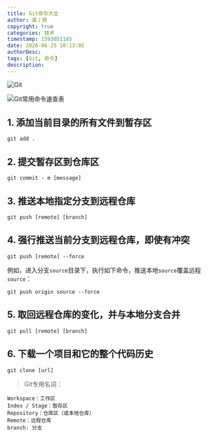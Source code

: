 ```yaml
---
title: Git命令大全
author: 昜丿捺
copyright: true
categories: 技术
timestamp: 1593051185
date: 2020-06-25 10:13:05
authorDesc:
tags: [Git, 命令]
description:
---
```

![Git](/img/screenshots/Git资源库图解.jpg)
<!-- more -->
![Git常用命令速查表](/img/screenshots/Git常用命令速查表.jpg)
## 1. 添加当前目录的所有文件到暂存区
```
git add .
```
## 2. 提交暂存区到仓库区
```
git commit - m [message]
```
## 3. 推送本地指定分支到远程仓库
```
git push [remote] [branch]
```
## 4. 强行推送当前分支到远程仓库，即使有冲突
```
git push [remote] --force
```
例如，进入分支`source`目录下，执行如下命令，推送本地`source`覆盖远程`source`：
```git
git push origin source --force
```
## 5. 取回远程仓库的变化，并与本地分支合并
```
git pull [remote] [branch]
```
## 6. 下载一个项目和它的整个代码历史
```
git clone [url]
```

> Git专用名词：

```
Workspace：工作区
Index / Stage：暂存区
Repository：仓库区（或本地仓库）
Remote：远程仓库
branch: 分支
```